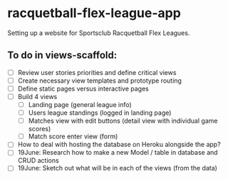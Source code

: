# racquetball-flex-league-app
Setting up a website for Sportsclub Racquetball Flex Leagues.

## To do in views-scaffold:
- [ ] Review user stories priorities and define critical views
- [ ] Create necessary view templates and prototype routing
- [ ] Define static pages versus interactive pages
- [ ] Build 4 views
  - [ ] Landing page (general league info)
  - [ ] Users league standings (logged in landing page)
  - [ ] Matches view with edit buttons (detail view with individual game scores)
  - [ ] Match score enter view (form)
- [ ] How to deal with hosting the database on Heroku alongside the app?
- [ ] 19June: Research how to make a new Model / table in database and CRUD actions
- [ ] 19June: Sketch out what will be in each of the views (from the data)